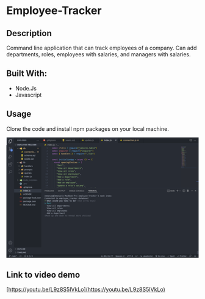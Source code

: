 # Employee-Tracker

## Description 

Command line application that can track employees of a company. Can add departments, roles, employees with salaries, and managers with salaries. 

## Built With: 

* Node.Js
* Javascript

## Usage 

Clone the code and install npm packages on your local machine. 

![image](./images/employee_tracker.png)

## Link to video demo

[https://youtu.be/L9z8S5IVkLo](https://youtu.be/L9z8S5IVkLo)
